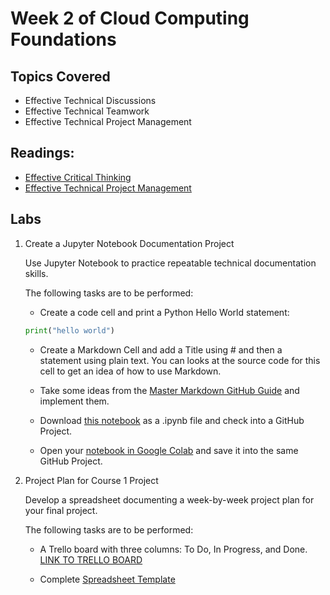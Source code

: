 # Week 2 of Cloud Computing Foundations

## Topics Covered
- Effective Technical Discussions
- Effective Technical Teamwork
- Effective Technical Project Management

## Readings:
* [Effective Critical Thinking](https://github.com/jingyiyanlol/Coursera-Cloud-Computing-Foundations/blob/main/Week-2/Effective-Technical-Discussions.pdf)
* [Effective Technical Project Management](https://github.com/jingyiyanlol/Coursera-Cloud-Computing-Foundations/blob/main/Week-2/Effective-Technical-Project-Management.pdf)


## Labs
1. C​reate a Jupyter Notebook Documentation Project

    U​se Jupyter Notebook to practice repeatable technical documentation skills.  

    The following tasks are to be performed:

    * Create a code cell and print a Python Hello World statement:  
    ```python
    print("hello world")
    ```

    * Create a Markdown Cell and add a Title using # and then a statement using plain text. You can looks at the source code for this cell to get an idea of how to use Markdown.

    * Take some ideas from the [Master Markdown GitHub Guide](https://docs.github.com/en/get-started/writing-on-github/getting-started-with-writing-and-formatting-on-github/basic-writing-and-formatting-syntax) and implement them.

    * Download [this notebook](https://github.com/noahgift/duke-coursera-ccf-lab1/blob/main/Practice-Markdown.ipynb) as a .ipynb file and check into a GitHub Project. 

    * Open your [notebook in Google Colab](https://github.com/noahgift/duke-coursera-ccf-lab1/blob/main/Practice_Markdown_with_colab.ipynb) and save it into the same GitHub Project. 
    
2. Project Plan for Course 1 Project

    Develop a spreadsheet documenting a week-by-week project plan for your final project.  

    The following tasks are to be performed:

    * A Trello board with three columns: To Do, In Progress, and Done. [LINK TO TRELLO BOARD](https://trello.com/b/r7kyCtzL/coursera-cloud-computing-foundations-project-1)

    * Complete [Spreadsheet Template](https://github.com/jingyiyanlol/Coursera-Cloud-Computing-Foundations/blob/main/Week-2/Project-Plan-Template.xlsx)